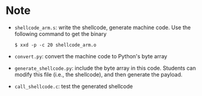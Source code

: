 # Note 

- `shellcode_arm.s`: write the shellcode, generate machine code.
  Use the following command to get the binary
  ```
  $ xxd -p -c 20 shellcode_arm.o
  ```
  
- `convert.py`:   convert the machine code to Python's byte array

- `generate_shellcode.py`: include the byte array in this code. Students can modify
            this file (i.e., the shellcode), and then generate the payload.  

- `call_shellcode.c`: test the generated shellcode

